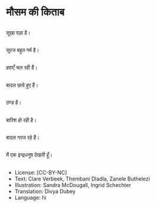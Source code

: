 # मौसम की किताब

##
सूखा पड़ा है।

##
सूरज बहुत गर्म है।

##
हवाएँ चल रही हैं।

##
बादल छाये हुए हैं।

##
ठण्ड है।

##
बारिश हो रही है।

##
बादल गरज रहे हैं।

##
मैं एक इन्द्रधनुष देखती हूँ।

##
* License: [CC-BY-NC]
* Text: Clare Verbeek, Thembani Dladla, Zanele Buthelezi
* Illustration: Sandra McDougall, Ingrid Schechter
* Translation: Divya Dubey
* Language: hi
